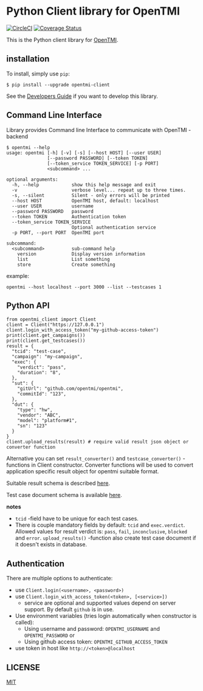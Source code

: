 # Python Client library for OpenTMI

[![CircleCI](https://circleci.com/gh/OpenTMI/opentmi-pyclient/tree/master.svg?style=svg)](https://circleci.com/gh/OpenTMI/opentmi-pyclient/tree/master)
[![Coverage Status](https://coveralls.io/repos/github/OpenTMI/opentmi-pyclient/badge.svg)](https://coveralls.io/github/OpenTMI/opentmi-pyclient)

This is the Python client library for [OpenTMI](https://github.com/opentmi/opentmi).

## installation

To install, simply use `pip`:

`$ pip install --upgrade opentmi-client`

See the [Developers Guide](development.md) if you want to develop this library.

## Command Line Interface

Library provides Command line Interface to communicate with OpenTMI -backend

```
$ opentmi --help
usage: opentmi [-h] [-v] [-s] [--host HOST] [--user USER]
               [--password PASSWORD] [--token TOKEN]
               [--token_service TOKEN_SERVICE] [-p PORT]
               <subcommand> ...

optional arguments:
  -h, --help            show this help message and exit
  -v                    verbose level... repeat up to three times.
  -s, --silent          Silent - only errors will be printed
  --host HOST           OpenTMI host, default: localhost
  --user USER           username
  --password PASSWORD   password
  --token TOKEN         Authentication token
  --token_service TOKEN_SERVICE
                        Optional authentication service
  -p PORT, --port PORT  OpenTMI port

subcommand:
  <subcommand>          sub-command help
    version             Display version information
    list                List something
    store               Create something
```

example:
```
opentmi --host localhost --port 3000 --list --testcases 1
```

## Python API

```
from opentmi_client import Client
client = Client("https://127.0.0.1")
client.login_with_access_token("my-github-access-token")
print(client.get_campaigns())
print(client.get_testcases())
result = {
  "tcid": "test-case",
  "campaign": "my-campaign",
  "exec": {
    "verdict": "pass",
    "duration": "8",
  },
  "sut": {
    "gitUrl": "github.com/opentmi/opentmi",
    "commitId": "123",
  },
  "dut": {
    "type": "hw",
    "vendor": "ABC",
    "model": "platform#1",
    "sn": "123"
  }
}
client.upload_results(result) # require valid result json object or converter function
```

Alternative you can set `result_converter()` and `testcase_converter()` -functions in Client constructor.
Converter functions will be used to convert application specific result object for opentmi suitable format.

Suitable result schema is described [here](https://github.com/OpenTMI/opentmi/blob/master/app/models/results.js#L15).

Test case document schema is available [here](https://github.com/OpenTMI/opentmi/blob/master/app/models/testcase.js).

**notes**

* `tcid` -field have to be unique for each test cases.
* There is couple mandatory fields by default: `tcid` and `exec.verdict`. Allowed values for result verdict is: `pass`, `fail`, `inconclusive`, `blocked` and `error`. `upload_results()` -function also create test case document if it doesn't exists in database.

## Authentication

There are multiple options to authenticate:
* use `Client.login(<username>, <password>)`
* use `Client.login_with_access_token(<token>, [<service>])`
  * service are optional and supported values depend on server support.
   By default `github` is in use.
* Use environment variables (tries login automatically when constructor is called):
  * Using username and password: `OPENTMI_USERNAME` and `OPENTMI_PASSWORD` or
  * Using github access token: `OPENTMI_GITHUB_ACCESS_TOKEN`
* use token in host like `http://<token>@localhost`

## LICENSE

[MIT](LICENSE)
